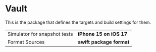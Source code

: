 # Vault

This is the package that defines the targets and build settings for them.

<table>
  <tr>
	<td>Simulator for snapshot tests</td>
	<td><b>iPhone 15 on iOS 17</b></td>
  </tr>
  <tr>
	<td>Format Sources</td>
	<td><b>swift package format</b></td>
  </tr>
</table>
